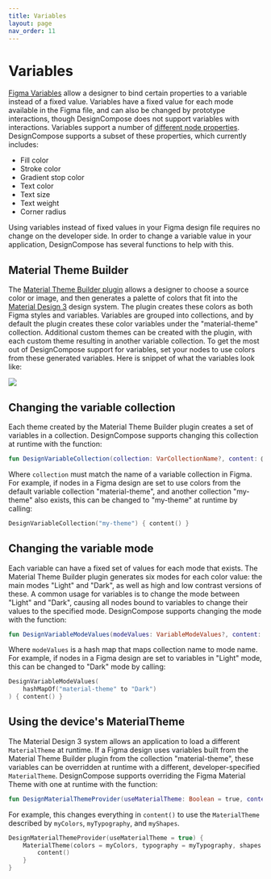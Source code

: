 ```yaml
---
title: Variables
layout: page
nav_order: 11
---
```


# Variables

[Figma Variables][1] allow a designer to bind certain properties to a variable instead of a fixed value. Variables have a fixed value for each mode available in the Figma file, and can also be changed by prototype interactions, though DesignCompose does not support variables with interactions. Variables support a number of [different node properties][2]. DesignCompose supports a subset of these properties, which currently includes:
- Fill color
- Stroke color
- Gradient stop color
- Text color
- Text size
- Text weight
- Corner radius

Using variables instead of fixed values in your Figma design file requires no change on the developer side. In order to change a variable value in your application, DesignCompose has several functions to help with this.

## Material Theme Builder

The [Material Theme Builder plugin][3] allows a designer to choose a source color or image, and then generates a palette of colors that fit into the [Material Design 3][4] design system. The plugin creates these colors as both Figma styles and variables. Variables are grouped into collections, and by default the plugin creates these color variables under the "material-theme" collection. Additional custom themes can be created with the plugin, with each custom theme resulting in another variable collection. To get the most out of DesignCompose support for variables, set your nodes to use colors from these generated variables. Here is snippet of what the variables look like:

<img src="MaterialThemeVariables.png">


## Changing the variable collection

Each theme created by the Material Theme Builder plugin creates a set of variables in a collection. DesignCompose supports changing this collection at runtime with the function:
```kotlin
fun DesignVariableCollection(collection: VarCollectionName?, content: @Composable () -> Unit)
```
Where `collection` must match the name of a variable collection in Figma. For example, if nodes in a Figma design are set to use colors from the default variable collection "material-theme", and another collection "my-theme" also exists, this can be changed to "my-theme" at runtime by calling:
```kotlin
DesignVariableCollection("my-theme") { content() }
```

## Changing the variable mode

Each variable can have a fixed set of values for each mode that exists. The Material Theme Builder plugin generates six modes for each color value: the main modes "Light" and "Dark", as well as high and low contrast versions of these. A common usage for variables is to change the mode between "Light" and "Dark", causing all nodes bound to variables to change their values to the specified mode. DesignCompose supports changing the mode with the function:
```kotlin
fun DesignVariableModeValues(modeValues: VariableModeValues?, content: @Composable () -> Unit)
```
Where `modeValues` is a hash map that maps collection name to mode name. For example, if nodes in a Figma design are set to variables in "Light" mode, this can be changed to "Dark" mode by calling:
```kotlin
DesignVariableModeValues(
    hashMapOf("material-theme" to "Dark")
) { content() }
```

## Using the device's MaterialTheme

The Material Design 3 system allows an application to load a different `MaterialTheme` at runtime. If a Figma design uses variables built from the Material Theme Builder plugin from the collection "material-theme", these variables can be overridden at runtime with a different, developer-specified `MaterialTheme`. DesignCompose supports overriding the Figma Material Theme with one at runtime with the function:
```kotlin
fun DesignMaterialThemeProvider(useMaterialTheme: Boolean = true, content: @Composable () -> Unit)
```
For example, this changes everything in `content()` to use the `MaterialTheme` described by `myColors`, `myTypography`, and `myShapes`.
```kotlin
DesignMaterialThemeProvider(useMaterialTheme = true) {
    MaterialTheme(colors = myColors, typography = myTypography, shapes = myShapes) {
        content()
    }
}
```



[1]: https://help.figma.com/hc/en-us/articles/15339657135383-Guide-to-variables-in-Figma
[2]: https://help.figma.com/hc/en-us/articles/14506821864087-Overview-of-variables-collections-and-modes
[3]: https://www.figma.com/community/plugin/1034969338659738588/material-theme-builder
[4]: https://developer.android.com/develop/ui/compose/designsystems/material3